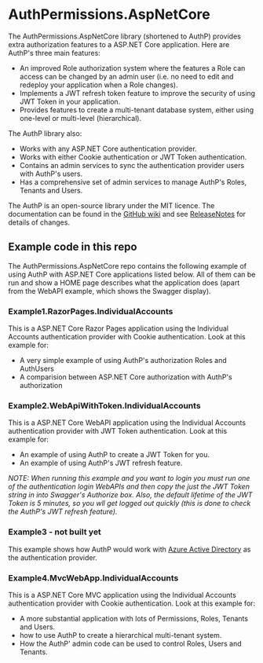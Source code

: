 # AuthPermissions.AspNetCore

The AuthPermissions.AspNetCore library (shortened to AuthP) provides extra authorization features to a ASP.NET Core application. Here are AuthP's three main features:

- An improved Role authorization system where the features a Role can access can be changed by an admin user (i.e. no need to edit and redeploy your application when a Role changes).
- Implements a JWT refresh token feature to improve the security of using JWT Token in your application.
- Provides features to create a multi-tenant database system, either using one-level or multi-level (hierarchical).

The AuthP library also:

- Works with any ASP.NET Core authentication provider.
- Works with either Cookie authentication or JWT Token authentication.
- Contains an admin services to sync the authentication provider users with  AuthP's users.
- Has a comprehensive set of admin services to manage AuthP's Roles, Tenants and Users.

The AuthP is an open-source library under the MIT licence. The documentation can be found in the [GitHub wiki](https://github.com/JonPSmith/AuthPermissions.AspNetCore/wiki) and see [ReleaseNotes](https://github.com/JonPSmith/AuthPermissions.AspNetCore/blob/main/ReleaseNotes.md) for details of changes.

## Example code in this repo

The AuthPermissions.AspNetCore repo contains the following example of using AuthP with ASP.NET Core applications listed below. All of them can be run and show a HOME page describes what the application does (apart from the WebAPI example, which shows the Swagger display).

### Example1.RazorPages.IndividualAccounts

This is a ASP.NET Core Razor Pages application using the Individual Accounts authentication provider with Cookie authentication. Look at this example for:

- A very simple example of using AuthP's authorization Roles and AuthUsers
- A comparision between ASP.NET Core authorization with AuthP's authorization

### Example2.WebApiWithToken.IndividualAccounts

This is a ASP.NET Core WebAPI application using the Individual Accounts authentication provider with JWT Token authentication. Look at this example for:

- An example of using AuthP to create a JWT Token for you.
- An example of using AuthP's JWT refresh feature.

_NOTE: When running this example and you want to login you must run one of the authentication login WebAPIs and then copy the just the JWT Token string in into Swagger's Authorize box. Also, the default lifetime of the JWT Token is 5 minutes, so you wll get logged out quickly (this is done to check the AuthP's JWT refresh feature)._

### Example3 - not built yet

This example shows how AuthP would work with [Azure Active Directory](https://docs.microsoft.com/en-us/azure/active-directory/fundamentals/active-directory-whatis) as the authentication provider.

### Example4.MvcWebApp.IndividualAccounts

This is a ASP.NET Core MVC application using the Individual Accounts authentication provider with Cookie authentication.
Look at this example for:

- A more substantial application with lots of Permissions, Roles, Tenants and Users.
- how to use AuthP to create a hierarchical multi-tenant system.
- How the AuthP' admin code can be used to control Roles, Users and Tenants.
